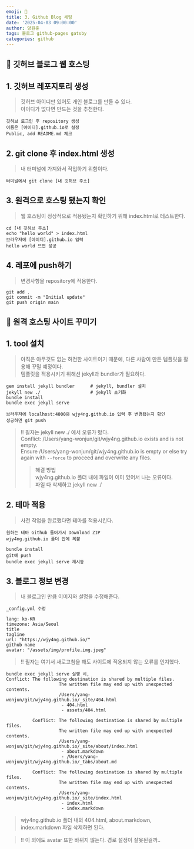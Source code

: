 ```yaml
---
emoji: 🔮
title: 3. Github Blog 세팅
date: '2025-04-03 09:00:00'
author: 양원준
tags: 블로그 github-pages gatsby
categories: github
---
```


## 📌 깃허브 블로그 웹 호스팅
## 1. 깃허브 레포지토리 생성
> 깃허브 아이디만 있어도 개인 블로그를 만들 수 있다.\
아이디가 없다면 만드는 것을 추천한다.

```
깃허브 로그인 후 repository 생성
이름은 [아이디].github.io로 설정
Public, add README.md 체크
```

## 2. git clone 후 index.html 생성
> 내 터미널에 가져와서 작업하기 위함이다.

```
터미널에서 git clone [내 깃허브 주소]
```

## 3. 원격으로 호스팅 됐는지 확인
> 웹 호스팅이 정상적으로 적용됐는지 확인하기 위해 index.html로 테스트한다.

```
cd [내 깃허브 주소]
echo "hello world" > index.html
브라우저에 [아이디].github.io 입력
hello world 뜨면 성공
```

## 4. 레포에 push하기
> 변경사항을 repository에 적용한다.

```
git add .
git commit -m "Initial update"
git push origin main
```

## 📌 원격 호스팅 사이트 꾸미기
## 1. tool 설치
> 아직은 아무것도 없는 허전한 사이트이기 때문에, 다른 사람이 만든 템플릿을 활용해 꾸밀 예정이다.\
템플릿을 적용시키기 위해선 jekyll과 bundler가 필요하다.

```
gem install jekyll bundler      # jekyll, bundler 설치
jekyll new ./                   # jekyll 초기화
bundle install
bundle exec jekyll serve

브라우저에 localhost:4000와 wjy4ng.github.io 입력 후 변경됐는지 확인
성공하면 git push
```
> ‼️ 필자는 jekyll new ./ 에서 오류가 떴다.\
Conflict: /Users/yang-wonjun/git/wjy4ng.github.io exists and is not empty.\
Ensure /Users/yang-wonjun/git/wjy4ng.github.io is empty or else try again with `--force` to proceed and overwrite any files.
>> 해결 방법\
wjy4ng.github.io 폴더 내에 파일이 이미 있어서 나는 오류이다.\
파일 다 삭제하고 jekyll new ./


## 2. 테마 적용
> 사전 작업을 완료했다면 테마를 적용시킨다.

```
원하는 테마 Github 들어가서 Download ZIP
wjy4ng.github.io 폴더 안에 복붙

bundle install
git에 push
bundle exec jekyll serve 재시동
```

## 3. 블로그 정보 변경
> 내 블로그인 만큼 이미지와 설명을 수정해준다.

```
_config.yml 수정

lang: ko-KR
timezone: Asia/Seoul
title
tagline
url: "https://wjy4ng.github.io/"
github name
avatar: "/assets/img/profile.img.jpeg"
```
> ‼️ 필자는 여기서 새로고침을 해도 사이트에 적용되지 않는 오류를 인지했다.

```
bundle exec jekyll serve 실행 시,
Conflict: The following destination is shared by multiple files.
                    The written file may end up with unexpected contents.
                    /Users/yang-wonjun/git/wjy4ng.github.io/_site/404.html
                     - 404.html
                     - assets/404.html
                    
          Conflict: The following destination is shared by multiple files.
                    The written file may end up with unexpected contents.
                    /Users/yang-wonjun/git/wjy4ng.github.io/_site/about/index.html
                     - about.markdown
                     - /Users/yang-wonjun/git/wjy4ng.github.io/_tabs/about.md
                    
          Conflict: The following destination is shared by multiple files.
                    The written file may end up with unexpected contents.
                    /Users/yang-wonjun/git/wjy4ng.github.io/_site/index.html
                     - index.html
                     - index.markdown
```
> wjy4ng.github.io 폴더 내의 404.html, about.markdown, index.markdown 파일 삭제하면 된다.

> ‼️ 이 외에도 avatar 또한 바뀌지 않는다. 경로 설정이 잘못된걸까..

```toc
```